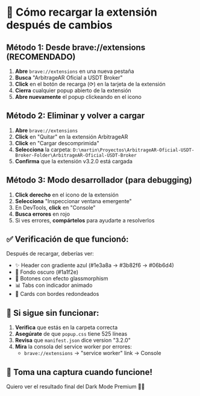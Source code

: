 # 🔄 Cómo recargar la extensión después de cambios

## Método 1: Desde brave://extensions (RECOMENDADO)

1. **Abre** `brave://extensions` en una nueva pestaña
2. **Busca** "ArbitrageAR Oficial a USDT Broker"
3. **Click** en el botón de recarga (⟳) en la tarjeta de la extensión
4. **Cierra** cualquier popup abierto de la extensión
5. **Abre nuevamente** el popup clickeando en el icono

## Método 2: Eliminar y volver a cargar

1. **Abre** `brave://extensions`
2. **Click** en "Quitar" en la extensión ArbitrageAR
3. **Click** en "Cargar descomprimida"
4. **Selecciona** la carpeta: `D:\martin\Proyectos\ArbitrageAR-Oficial-USDT-Broker-Folder\ArbitrageAR-Oficial-USDT-Broker`
5. **Confirma** que la extensión v3.2.0 está cargada

## Método 3: Modo desarrollador (para debugging)

1. **Click derecho** en el icono de la extensión
2. **Selecciona** "Inspeccionar ventana emergente"
3. En DevTools, **click** en "Console"
4. **Busca errores** en rojo
5. Si ves errores, **compártelos** para ayudarte a resolverlos

## ✅ Verificación de que funcionó:

Después de recargar, deberías ver:
- ✨ Header con gradiente azul (#1e3a8a → #3b82f6 → #06b6d4)
- 🌙 Fondo oscuro (#1a1f2e)
- 🔵 Botones con efecto glassmorphism
- 📊 Tabs con indicador animado
- 💎 Cards con bordes redondeados

## 🐛 Si sigue sin funcionar:

1. **Verifica** que estás en la carpeta correcta
2. **Asegúrate** de que `popup.css` tiene 525 líneas
3. **Revisa** que `manifest.json` dice version "3.2.0"
4. **Mira** la consola del service worker por errores:
   - `brave://extensions` → "service worker" link → Console

## 📸 Toma una captura cuando funcione!

Quiero ver el resultado final del Dark Mode Premium 🎨✨
